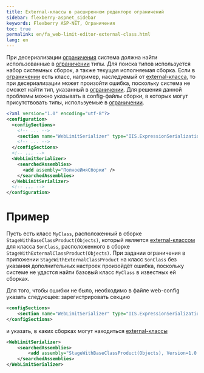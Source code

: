 ```yaml
---
title: External-классы в расширенном редакторе ограничений
sidebar: flexberry-aspnet_sidebar
keywords: Flexberry ASP-NET, Ограничения
toc: true
permalink: en/fa_web-limit-editor-external-class.html
lang: en
---
```


При десериализации [ограничения](fa_advanced-limit-editor.html) система должна найти использованные в [ограничении](fa_advanced-limit-editor.html) типы. Для поиска типов используется набор системных сборок, а также текущая исполняемая сборка. Если в [ограничении](fa_advanced-limit-editor.html) есть класс, например, наследуемый от [external-класса](fd_external-classes.html), то при десериализации может произойти ошибка, поскольку система не сможет найти тип, указанный в [ограничении](fa_advanced-limit-editor.html). Для решения данной проблемы можно указывать в config-файлы сборки, в которых могут присутствовать типы, используемые в [ограничении](fa_advanced-limit-editor.html).

```xml
<?xml version="1.0" encoding="utf-8"?>
<configuration>
  <configSections>
	<!-- ... -->
    <section name="WebLimitSerializer" type="IIS.ExpressionSerialization.Configuration.WebLimitSerializer, IIS.ExpressionSerialization" />
	<!-- ... -->
  </configSections>
  <!-- ... -->
  <WebLimitSerializer>
    <searchedAssemblies>
      <add assembly="ПолноеИмяСборки" />
    </searchedAssemblies>
  </WebLimitSerializer>
  <!-- ... -->
</configuration>
```

# Пример

Пусть есть класс `MyClass`, расположенный в сборке `StageWithBaseClassProduct(Objects)`, который является [external-классом](fd_external-classes.html) для класса `SonClass`, расположенного в сборке `StageWithExternalClassProduct(Objects)`. При задании ограничения в приложении `StageWithExternalClassProduct` на класс `SonClass` без указания дополнительных настроек произойдёт ошибка, поскольку системе не удастся найти базовый класс `MyClass` в известных ей сборках.

Для того, чтобы ошибки не было, необходимо в файле web-config указать следующее: зарегистрировать секцию

```xml
<configSections>
    <section name="WebLimitSerializer" type="IIS.ExpressionSerialization.Configuration.WebLimitSerializer, IIS.ExpressionSerialization" />
</configSections>
```

и указать, в каких сборках могут находиться [external-классы](fd_external-classes.html)

```xml
<WebLimitSerializer>
	<searchedAssemblies>
		<add assembly="StageWithBaseClassProduct(Objects), Version=1.0.0.1, Culture=neutral, PublicKeyToken=null" />
	</searchedAssemblies>
</WebLimitSerializer>
```
